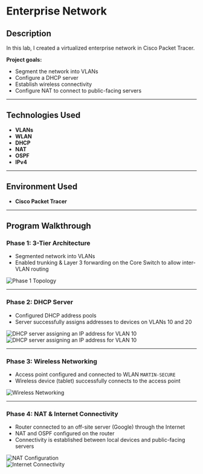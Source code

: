 # Enterprise Network

## Description
In this lab, I created a virtualized enterprise network in Cisco Packet Tracer.  

**Project goals:**
- Segment the network into VLANs  
- Configure a DHCP server  
- Establish wireless connectivity  
- Configure NAT to connect to public-facing servers  

---

## Technologies Used
- **VLANs**
- **WLAN**
- **DHCP**
- **NAT**
- **OSPF**
- **IPv4**

---

## Environment Used
- **Cisco Packet Tracer**

---

## Program Walkthrough

### Phase 1: 3-Tier Architecture
- Segmented network into VLANs  
- Enabled trunking & Layer 3 forwarding on the Core Switch to allow inter-VLAN routing  

![Phase 1 Topology](https://i.imgur.com/lTlltI3.png)

---

### Phase 2: DHCP Server
- Configured DHCP address pools  
- Server successfully assigns addresses to devices on VLANs 10 and 20  

![DHCP server assigning an IP address for VLAN 10](https://i.imgur.com/LUxjTJa.png)  
![DHCP server assigning an IP address for VLAN 10](https://i.imgur.com/gADjas0.png)

---

### Phase 3: Wireless Networking
- Access point configured and connected to WLAN `MARTIN-SECURE`  
- Wireless device (tablet) successfully connects to the access point  

![Wireless Networking](https://i.imgur.com/X4ijttf.png)

---

### Phase 4: NAT & Internet Connectivity
- Router connected to an off-site server (Google) through the Internet  
- NAT and OSPF configured on the router  
- Connectivity is established between local devices and public-facing servers  

![NAT Configuration](https://i.imgur.com/FOYiUOb.png)  
![Internet Connectivity](https://i.imgur.com/8zv33QD.png)

